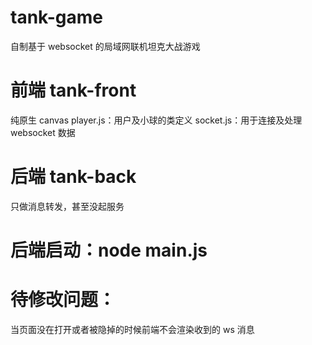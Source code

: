 # tank-game

自制基于 websocket 的局域网联机坦克大战游戏

# 前端 tank-front

纯原生 canvas
player.js：用户及小球的类定义
socket.js：用于连接及处理 websocket 数据

# 后端 tank-back

只做消息转发，甚至没起服务

# 后端启动：node main.js

# 待修改问题：

当页面没在打开或者被隐掉的时候前端不会渲染收到的 ws 消息
